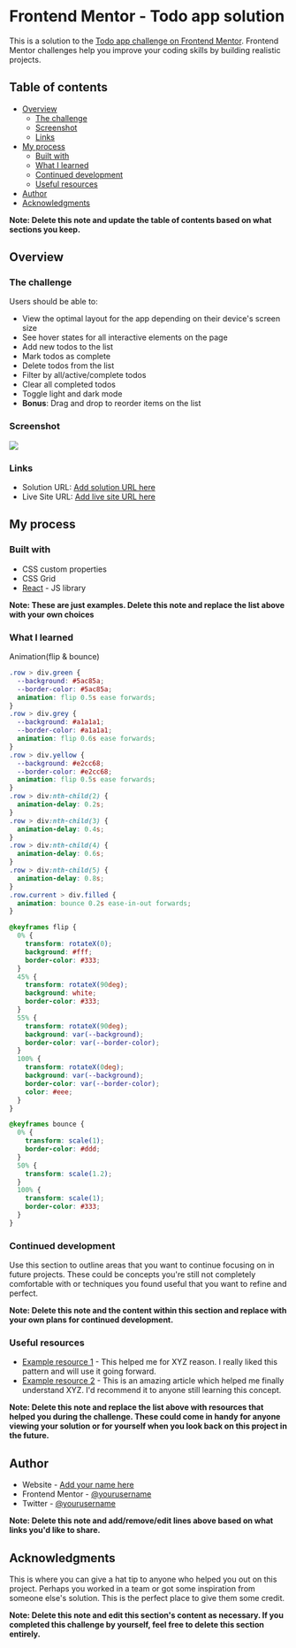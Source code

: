# Frontend Mentor - Todo app solution

This is a solution to the [Todo app challenge on Frontend Mentor](https://www.frontendmentor.io/challenges/todo-app-Su1_KokOW). Frontend Mentor challenges help you improve your coding skills by building realistic projects. 

## Table of contents

- [Overview](#overview)
  - [The challenge](#the-challenge)
  - [Screenshot](#screenshot)
  - [Links](#links)
- [My process](#my-process)
  - [Built with](#built-with)
  - [What I learned](#what-i-learned)
  - [Continued development](#continued-development)
  - [Useful resources](#useful-resources)
- [Author](#author)
- [Acknowledgments](#acknowledgments)

**Note: Delete this note and update the table of contents based on what sections you keep.**

## Overview

### The challenge

Users should be able to:

- View the optimal layout for the app depending on their device's screen size
- See hover states for all interactive elements on the page
- Add new todos to the list
- Mark todos as complete
- Delete todos from the list
- Filter by all/active/complete todos
- Clear all completed todos
- Toggle light and dark mode
- **Bonus**: Drag and drop to reorder items on the list

### Screenshot

![](./screenshot.jpg)

### Links

- Solution URL: [Add solution URL here](https://your-solution-url.com)
- Live Site URL: [Add live site URL here](https://your-live-site-url.com)

## My process

### Built with

- CSS custom properties
- CSS Grid
- [React](https://reactjs.org/) - JS library

**Note: These are just examples. Delete this note and replace the list above with your own choices**

### What I learned

Animation(flip & bounce)

```css
.row > div.green {
  --background: #5ac85a;
  --border-color: #5ac85a;
  animation: flip 0.5s ease forwards;
}
.row > div.grey {
  --background: #a1a1a1;
  --border-color: #a1a1a1;
  animation: flip 0.6s ease forwards;
}
.row > div.yellow {
  --background: #e2cc68;
  --border-color: #e2cc68;
  animation: flip 0.5s ease forwards;
}
.row > div:nth-child(2) {
  animation-delay: 0.2s;
}
.row > div:nth-child(3) {
  animation-delay: 0.4s;
}
.row > div:nth-child(4) {
  animation-delay: 0.6s;
}
.row > div:nth-child(5) {
  animation-delay: 0.8s;
}
.row.current > div.filled {
  animation: bounce 0.2s ease-in-out forwards;
}

@keyframes flip {
  0% {
    transform: rotateX(0);
    background: #fff;
    border-color: #333;
  }
  45% {
    transform: rotateX(90deg);
    background: white;
    border-color: #333;
  }
  55% {
    transform: rotateX(90deg);
    background: var(--background);
    border-color: var(--border-color);
  }
  100% {
    transform: rotateX(0deg);
    background: var(--background);
    border-color: var(--border-color);
    color: #eee;
  }
}

@keyframes bounce {
  0% {
    transform: scale(1);
    border-color: #ddd;
  }
  50% {
    transform: scale(1.2);
  }
  100% {
    transform: scale(1);
    border-color: #333;
  }
}
```

### Continued development

Use this section to outline areas that you want to continue focusing on in future projects. These could be concepts you're still not completely comfortable with or techniques you found useful that you want to refine and perfect.

**Note: Delete this note and the content within this section and replace with your own plans for continued development.**

### Useful resources

- [Example resource 1](https://www.example.com) - This helped me for XYZ reason. I really liked this pattern and will use it going forward.
- [Example resource 2](https://www.example.com) - This is an amazing article which helped me finally understand XYZ. I'd recommend it to anyone still learning this concept.

**Note: Delete this note and replace the list above with resources that helped you during the challenge. These could come in handy for anyone viewing your solution or for yourself when you look back on this project in the future.**

## Author

- Website - [Add your name here](https://www.your-site.com)
- Frontend Mentor - [@yourusername](https://www.frontendmentor.io/profile/yourusername)
- Twitter - [@yourusername](https://www.twitter.com/yourusername)

**Note: Delete this note and add/remove/edit lines above based on what links you'd like to share.**

## Acknowledgments

This is where you can give a hat tip to anyone who helped you out on this project. Perhaps you worked in a team or got some inspiration from someone else's solution. This is the perfect place to give them some credit.

**Note: Delete this note and edit this section's content as necessary. If you completed this challenge by yourself, feel free to delete this section entirely.**

